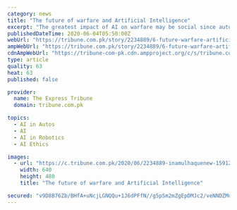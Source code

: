 ```yaml
---
category: news
title: "The future of warfare and Artificial Intelligence"
excerpt: "The greatest impact of AI on warfare may be social since autonomous, AI-driven machines increasingly replace humans"
publishedDateTime: 2020-06-04T05:50:00Z
webUrl: "https://tribune.com.pk/story/2234889/6-future-warfare-artificial-intelligence/"
ampWebUrl: "https://tribune.com.pk/story/2234889/6-future-warfare-artificial-intelligence/"
cdnAmpWebUrl: "https://tribune-com-pk.cdn.ampproject.org/c/s/tribune.com.pk/story/2234889/6-future-warfare-artificial-intelligence/"
type: article
quality: 63
heat: 63
published: false

provider:
  name: The Express Tribune
  domain: tribune.com.pk

topics:
  - AI in Autos
  - AI
  - AI in Robotics
  - AI Ethics

images:
  - url: "https://c.tribune.com.pk/2020/06/2234889-inamulhaquenew-1591212102-138-640x480.jpg"
    width: 640
    height: 480
    title: "The future of warfare and Artificial Intelligence"

secured: "v9D8B76Zb/BHfA+uNcjLGNQQu+1J6dPFfN//g5pSm2mZgEpDMJc2/veNNDZMuPeb7f3wI+yuUnZ62M8CMTAsfzBzAfk6MPLilufil4fbQ+FyhMaFjJOqGplpkCt69XOyyEhW65Fi3xxDN4eTscMtqJjiJK+u5TV7mVyhk4or4r2j7DxYgAhLsuXKGKik8zePc4F0AZZvRCCPHk97MHNLjdkWO+JhRFU9mDhFCPfyMPvV+bt48RRLqu1WAt4nyS+CjnfMAdJETChJ+WPWk0kStPrtDSy9ijzNcD8wxQLOlH5spqx6qafXLc5bek0CjebWM2WUKAqJTbHdCQuvWshLUof+ClZ9D76PWXRPf6pjViJfnpAtsLW7cO5aq1EQaJybwnvpEAEslG01ZNrNqqqppoziYsrr5V4qCx5j6XQ791VaFW0a4mUyjE1ya60zHsm5puu5/tXx6SgzxVvkOHIv9ntEqJY0FlamMGz5tyWGOq4=;ERHuAyjdQcvctx2HeoZPHg=="
---
```



